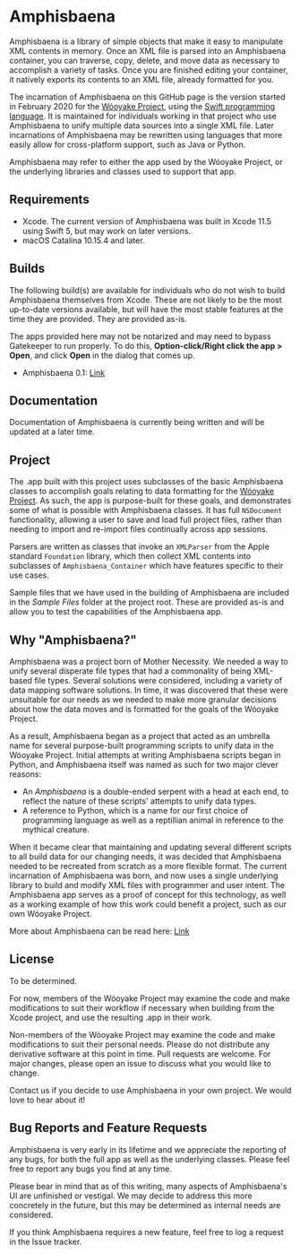 # Amphisbaena

Amphisbaena is a library of simple objects that make it easy to manipulate XML contents in memory. Once an XML file is parsed into an Amphisbaena container, you can traverse, copy, delete, and move data as necessary to accomplish a variety of tasks. Once you are finished editing your container, it natively exports its contents to an XML file, already formatted for you.

The incarnation of Amphisbaena on this GitHub page is the version started in February 2020 for the [Wóoyake Project](https://wooyake.wordpress.com/), using the [Swift programming language](https://developer.apple.com/swift/). It is maintained for individuals working in that project who use Amphisbaena to unify multiple data sources into a single XML file. Later incarnations of Amphisbaena may be rewritten using languages that more easily allow for cross-platform support, such as Java or Python.

Amphisbaena may refer to either the app used by the Wóoyake Project, or the underlying libraries and classes used to support that app.

## Requirements

* Xcode. The current version of Amphisbaena was built in Xcode 11.5 using Swift 5, but may work on later versions.
* macOS Catalina 10.15.4 and later.

## Builds

The following build(s) are available for individuals who do not wish to build Amphisbaena themselves from Xcode. These are not likely to be the most up-to-date versions available, but will have the most stable features at the time they are provided. They are provided as-is.

The apps provided here may not be notarized and may need to bypass Gatekeeper to run properly. To do this, **Option-click/Right click the app > Open**, and click **Open** in the dialog that comes up.

* Amphisbaena 0.1: [Link](https://www.dropbox.com/s/tae3blqrsyk7mep/Amphisbaena%200-1.zip?raw=1)

## Documentation

Documentation of Amphisbaena is currently being written and will be updated at a later time.

## Project

The .app built with this project uses subclasses of the basic Amphisbaena classes to accomplish goals relating to data formatting for the [Wóoyake Project](https://wooyake.wordpress.com/). As such, the app is purpose-built for these goals, and demonstrates some of what is possible with Amphisbaena classes. It has full `NSDocument` functionality, allowing a user to save and load full project files, rather than needing to import and re-import files continually across app sessions.

Parsers are written as classes that invoke an `XMLParser` from the Apple standard `Foundation` library, which then collect XML contents into subclasses of `Amphisbaena_Container` which have features specific to their use cases.

Sample files that we have used in the building of Amphisbaena are included in the _Sample Files_ folder at the project root. These are provided as-is and allow you to test the capabilities of the Amphisbaena app.

## Why "Amphisbaena?"

Amphisbaena was a project born of Mother Necessity. We needed a way to unify several disperate file types that had a commonality of being XML-based file types. Several solutions were considered, including a variety of data mapping software solutions. In time, it was discovered that these were unsuitable for our needs as we needed to make more granular decisions about how the data moves and is formatted for the goals of the Wóoyake Project.

As a result, Amphisbaena began as a project that acted as an umbrella name for several purpose-built programming scripts to unify data in the Wóoyake Project. Initial attempts at writing Amphisbaena scripts began in Python, and Amphisbaena itself was named as such for two major clever reasons:

* An _Amphisbaena_ is a double-ended serpent with a head at each end, to reflect the nature of these scripts' attempts to unify data types.
* A reference to Python, which is a name for our first choice of programming language as well as a reptillian animal in reference to the mythical creature.

When it became clear that maintaining and updating several different scripts to all build data for our changing needs, it was decided that Amphisbaena needed to be recreated from scratch as a more flexible format. The current incarnation of Amphisbaena was born, and now uses a single underlying library to build and modify XML files with programmer and user intent. The Amphisbaena app serves as a proof of concept for this technology, as well as a working example of how this work could benefit a project, such as our own Wóoyake Project.

More about Amphisbaena can be read here: [Link](https://wooyake.wordpress.com/2020/04/10/bringing-file-types-together/)

## License

To be determined.

For now, members of the Wóoyake Project may examine the code and make modifications to suit their workflow if necessary when building from the Xcode project, and use the resulting .app in their work.

Non-members of the Wóoyake Project may examine the code and make modifications to suit their personal needs. Please do not distribute any derivative software at this point in time. Pull requests are welcome. For major changes, please open an issue to discuss what you would like to change.

Contact us if you decide to use Amphisbaena in your own project. We would love to hear about it!

## Bug Reports and Feature Requests

Amphisbaena is very early in its lifetime and we appreciate the reporting of any bugs, for both the full app as well as the underlying classes. Please feel free to report any bugs you find at any time.

Please bear in mind that as of this writing, many aspects of Amphisbaena's UI are unfinished or vestigal. We may decide to address this more concretely in the future, but this may be determined as internal needs are considered.

If you think Amphisbaena requires a new feature, feel free to log a request in the Issue tracker.

